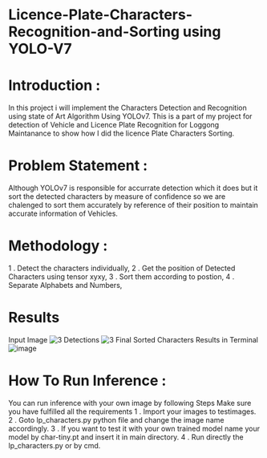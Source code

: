 # Licence-Plate-Characters-Recognition-and-Sorting using YOLO-V7

# Introduction : 
In this project i will implement the Characters Detection and Recognition using state of Art Algorithm Using YOLOv7. This is a part of my project for detection of Vehicle and Licence Plate Recognition for Loggong Maintanance to show how I did the licence Plate Characters Sorting.

# Problem Statement :
Although YOLOv7 is responsible for accurrate detection which it does but it sort the detected characters by measure of confidence so we are chalenged to sort them accurately by reference of their position to maintain accurate information of Vehicles.

# Methodology :
1 . Detect the characters individually,
2 . Get the position of Detected Characters using tensor xyxy,
3 . Sort them according to postion,
4 . Separate Alphabets and Numbers,

# Results
Input Image
![3](https://github.com/SyedSybtain/Licence-Plate-Characters-Recognition-and-Sorting/assets/115772979/1cc1cdfb-d0b5-41f5-9534-dada7dad7412)
Detections
![3](https://github.com/SyedSybtain/Licence-Plate-Characters-Recognition-and-Sorting/assets/115772979/7dff4ada-80b0-4edd-8a26-b2462155c0ac)
Final Sorted Characters Results in Terminal
![image](https://github.com/SyedSybtain/Licence-Plate-Characters-Recognition-and-Sorting/assets/115772979/0e455156-93f0-47db-8d82-43a94179b6d0)

# How To Run Inference :
You can run inference with your own image by following Steps
Make sure you have fulfilled all the requirements
1 . Import your images to testimages.
2 . Goto lp_characters.py python file and change the image name accordingly.
3 . If you want to test it with your own trained model name your model by char-tiny.pt and insert it in main directory.
4 . Run directly the lp_characters.py or by cmd.
